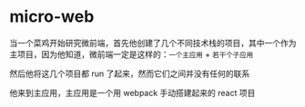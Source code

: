 # micro-web

当一个菜鸡开始研究微前端，首先他创建了几个不同技术栈的项目，其中一个作为主项目，因为他知道，微前端一定是这样的：`一个主应用` + `若干个子应用`

然后他将这几个项目都 run 了起来，然而它们之间并没有任何的联系

他来到主应用，主应用是一个用 webpack 手动搭建起来的 react 项目

